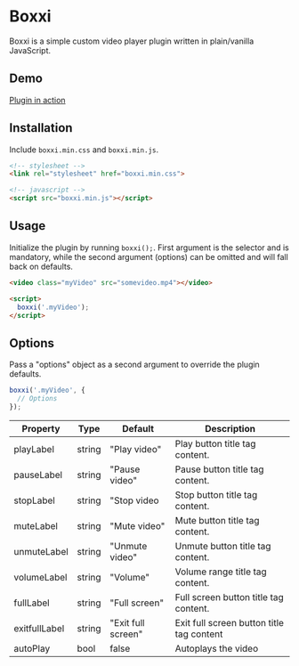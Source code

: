 # Boxxi
Boxxi is a simple custom video player plugin written in plain/vanilla JavaScript.

## Demo
[Plugin in action](https://weekaah.github.io/boxxi)

## Installation

Include `boxxi.min.css` and `boxxi.min.js`.
```html
<!-- stylesheet -->
<link rel="stylesheet" href="boxxi.min.css">

<!-- javascript -->
<script src="boxxi.min.js"></script>
```


## Usage

Initialize the plugin by running `boxxi();`.
First argument is the selector and is mandatory, while the second argument (options) can be omitted and will fall
back on defaults.

```html
<video class="myVideo" src="somevideo.mp4"></video>

<script>
  boxxi('.myVideo');
</script>
```

## Options

Pass a "options" object as a second argument to override the plugin defaults.

```js
boxxi('.myVideo', {
  // Options
});
```

| Property | Type | Default | Description |
| --- | --- | --- | --- |
| playLabel | string | "Play video" | Play button title tag content. |
| pauseLabel | string | "Pause video" | Pause button title tag content. |
| stopLabel | string | "Stop video | Stop button title tag content. |
| muteLabel | string | "Mute video" | Mute button title tag content. |
| unmuteLabel | string | "Unmute video" | Unmute button title tag content. |
| volumeLabel | string | "Volume" | Volume range title tag content. |
| fullLabel | string | "Full screen" | Full screen button title tag content. |
| exitfullLabel | string | "Exit full screen" | Exit full screen button title tag content |
| autoPlay | bool | false | Autoplays the video|
